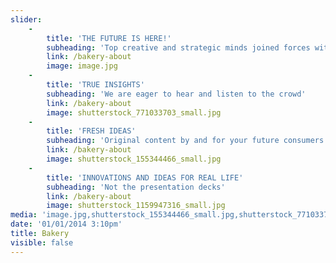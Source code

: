 ```yaml
---
slider:
    -
        title: 'THE FUTURE IS HERE!'
        subheading: 'Top creative and strategic minds joined forces with the largest crowd of consumers.'
        link: /bakery-about
        image: image.jpg
    -
        title: 'TRUE INSIGHTS'
        subheading: 'We are eager to hear and listen to the crowd'
        link: /bakery-about
        image: shutterstock_771033703_small.jpg
    -
        title: 'FRESH IDEAS'
        subheading: 'Original content by and for your future consumers'
        link: /bakery-about
        image: shutterstock_155344466_small.jpg
    -
        title: 'INNOVATIONS AND IDEAS FOR REAL LIFE'
        subheading: 'Not the presentation decks'
        link: /bakery-about
        image: shutterstock_1159947316_small.jpg
media: 'image.jpg,shutterstock_155344466_small.jpg,shutterstock_771033703_small.jpg,shutterstock_1159947316_small.jpg'
date: '01/01/2014 3:10pm'
title: Bakery
visible: false
---
```


